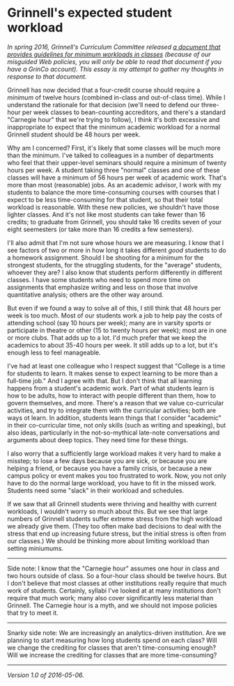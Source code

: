 Grinnell's expected student workload
====================================

*In spring 2016, Grinnell's Curriculum Committee released [a document
that provides guidelines for minimum workloads in
classes](https://grinco.sharepoint.com/sites/Registrar/Shared%20Documents/semester%20credit%20definition%20RESOLUTION.pdf)
(because of our misguided Web policies, you will only be able to read
that document if you have a GrinCo account).  This essay
is my attempt to gather my thoughts in response to that document.*

Grinnell has now decided that a four-credit course should require a 
*minimum* of twelve hours (combined in-class and out-of-class time).
While I understand the rationale for that decision (we'll need to defend
our three-hour per week classes to bean-counting accreditors, and there's
a standard "Carnegie hour" that we're trying to follow), I think it's
both excessive and inappropriate to expect that the minimum academic
workload for a normal Grinnell student should be 48 hours per week.

Why am I concerned?  First, it's likely that some classes will be much
more than the minimum.  I've talked to colleagues in a number of departments
who feel that their upper-level seminars should require a minimum of twenty
hours per week.  A student taking three "normal" classes and one of these
classes will have a minimum of 56 hours per week of academic work.  That's
more than most (reasonable) jobs.  As an academic advisor, I work with my
students to balance the more time-consuming courses with courses that I
expect to be less time-consuming for that student, so that their total
workload is reasonable.  With these new policies, we shouldn't have those
lighter classes.  And it's not like most students can take fewer than
16 credits; to graduate from Grinnell, you should take 16 credits seven
of your eight seemesters (or take more than 16 credits a few semesters).

I'll also admit that I'm not sure whose hours we are measuring.  I know
that I see factors of two or more in how long it takes different *good*
students to do a homework assignment.  Should I be shooting for a minimum
for the strongest students, for the struggling students, for the "average"
students, whoever they are?  I also know that students perform differently
in different classes.  I have some students who need to spend more time
on assignments that emphasize writing and less on those that involve
quantitative analysis; others are the other way around.

But even if we found a way to solve all of this, I still think that 48 hours
per week is too much.  Most of our students work a job to help pay the costs
of attending school (say 10 hours per week); many are in varsity sports or
participate in theatre or other (15 to twenty hours per week); most are
in one or more clubs.  That adds up to a lot.  I'd much prefer that we keep
the academics to about 35-40 hours per week.  It still adds up to a lot,
but it's enough less to feel manageable.

I've had at least one colleague who I respect suggest that "College is
a time for students to learn.  It makes sense to expect learning to be
more than a full-time job."  And I agree with that.  But I don't think
that all learning happens from a student's academic work.  Part of
what students learn is how to be adults, how to interact with people
different than them, how to govern themselves, and more.  There's a
reason that we value co-curricular activities, and try to integrate them
with the curricular activities; both are ways ot learn.  In addition,
students learn things that I consider "academic" in their co-curricular
time, not only skills (such as writing and speaking), but also ideas,
particularly in the not-so-mythical late-note conversations and arguments
about deep topics.  They need time for these things.

I also worry that a sufficiently large workload makes it very hard to
make a misstep; to lose a few days because you are sick, or because you
are helping a friend, or because you have a family crisis, or because a
new campus policy or event makes you too frustrated to work.  Now, you
not only have to do the normal large workload, you have to fit in the
missed work.  Students need some "slack" in their workload and schedules.

If we saw that all Grinnell students were thriving and healthy with current
workloads, I wouldn't worry so much about this.  But we see that large 
numbers of Grinnell students suffer extreme stress from the high workload
we already give them.  (They too often make bad decisions to deal with the
stress that end up increasing future stress, but the initial stress is
often from our classes.)  We should be thinking more about limiting
workload than setting miniumums.

---

Side note: I know that the "Carnegie hour" assumes one hour in class and
two hours outside of class.  So a four-hour class should be twelve hours.
But I don't believe that most classes at other institutions really
require that much work of students.  Certainly, syllabi I've looked
at at many institutions don't require that much work; many also cover
significantly less material than Grinnell.  The Carnegie hour is a myth,
and we should not impose policies that try to meet it.

---

Snarky side note: We are increasingly an analytics-driven institution.
Are we planning to start measuring how long students spend on each class?
Will we change the crediting for classes that aren't time-consuming
enough?  Will we increase the crediting for classes that are more
time-consuming?

---

*Version 1.0 of 2016-05-06.*
